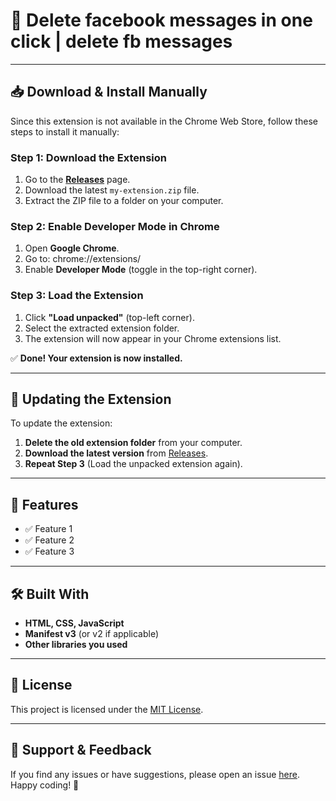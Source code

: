 # 🚀 Delete facebook messages in one click | delete fb messages
---

## 📥 Download & Install Manually

Since this extension is not available in the Chrome Web Store, follow these steps to install it manually:

### **Step 1: Download the Extension**
1. Go to the **[Releases](https://github.com/sp22-bse-073/delete-facebook-messages/releases/latest)** page.
2. Download the latest `my-extension.zip` file.
3. Extract the ZIP file to a folder on your computer.

### **Step 2: Enable Developer Mode in Chrome**
1. Open **Google Chrome**.
2. Go to:  chrome://extensions/
3. Enable **Developer Mode** (toggle in the top-right corner).

### **Step 3: Load the Extension**
1. Click **"Load unpacked"** (top-left corner).
2. Select the extracted extension folder.
3. The extension will now appear in your Chrome extensions list.

✅ **Done! Your extension is now installed.**

---

## 🔄 Updating the Extension
To update the extension:
1. **Delete the old extension folder** from your computer.
2. **Download the latest version** from [Releases](https://github.com/sp22-bse-073/delete-facebook-messages/releases/latest).
3. **Repeat Step 3** (Load the unpacked extension again).

---

## 📌 Features
- ✅ Feature 1
- ✅ Feature 2
- ✅ Feature 3

---

## 🛠️ Built With
- **HTML, CSS, JavaScript**
- **Manifest v3** (or v2 if applicable)
- **Other libraries you used**

---

## 📜 License
This project is licensed under the [MIT License](LICENSE).

---

## 💬 Support & Feedback
If you find any issues or have suggestions, please open an issue [here](https://github.com/sp22-bse-073/delete-facebook-messages/issues).  
Happy coding! 🚀


